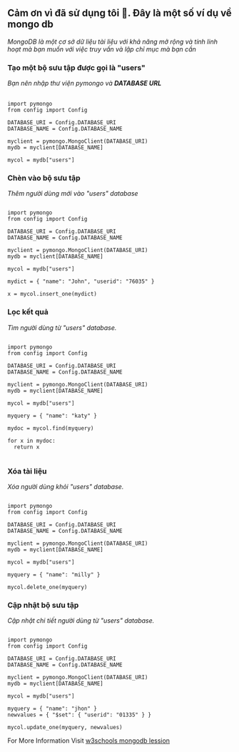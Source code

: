 <h2>Cảm ơn vì đã sử dụng tôi 💖. Đây là một số ví dụ về mongo db</h2>

<em>MongoDB là một cơ sở dữ liệu tài liệu với khả năng mở rộng và tính linh hoạt mà bạn muốn với việc truy vấn và lập chỉ mục mà bạn cần</em>

<h3>Tạo một bộ sưu tập được gọi là "users"</h3>
<em>Bạn nên nhập thư viện pymongo và <strong>DATABASE URL</strong></em>
<br><br>

```
import pymongo
from config import Config 

DATABASE_URI = Config.DATABASE_URI
DATABASE_NAME = Config.DATABASE_NAME

myclient = pymongo.MongoClient(DATABASE_URI)
mydb = myclient[DATABASE_NAME]

mycol = mydb["users"]

```

<h3>Chèn vào bộ sưu tập</h3>
<em>Thêm người dùng mới vào "users" database</em>

```

import pymongo
from config import Config 

DATABASE_URI = Config.DATABASE_URI
DATABASE_NAME = Config.DATABASE_NAME

myclient = pymongo.MongoClient(DATABASE_URI)
mydb = myclient[DATABASE_NAME]

mycol = mydb["users"]

mydict = { "name": "John", "userid": "76035" }

x = mycol.insert_one(mydict)

```

<h3>Lọc kết quả</h3>
<em>Tìm người dùng từ "users" database.</em>

```

import pymongo
from config import Config 

DATABASE_URI = Config.DATABASE_URI
DATABASE_NAME = Config.DATABASE_NAME

myclient = pymongo.MongoClient(DATABASE_URI)
mydb = myclient[DATABASE_NAME]

mycol = mydb["users"]

myquery = { "name": "katy" }

mydoc = mycol.find(myquery)

for x in mydoc:
  return x
  
```

<h3>Xóa tài liệu</h3>
<em>Xóa người dùng khỏi "users" database.</em>

```

import pymongo
from config import Config 

DATABASE_URI = Config.DATABASE_URI
DATABASE_NAME = Config.DATABASE_NAME

myclient = pymongo.MongoClient(DATABASE_URI)
mydb = myclient[DATABASE_NAME]

mycol = mydb["users"]

myquery = { "name": "milly" }

mycol.delete_one(myquery) 

```

<h3>Cập nhật bộ sưu tập</h3>
<em>Cập nhật chi tiết người dùng từ "users" database.</em>

```

import pymongo
from config import Config 

DATABASE_URI = Config.DATABASE_URI
DATABASE_NAME = Config.DATABASE_NAME

myclient = pymongo.MongoClient(DATABASE_URI)
mydb = myclient[DATABASE_NAME]

mycol = mydb["users"]

myquery = { "name": "jhon" }
newvalues = { "$set": { "userid": "01335" } }

mycol.update_one(myquery, newvalues)

```

<p>For More Information Visit <a href="https://www.w3schools.com/python/python_mongodb_getstarted.asp">w3schools mongodb lession</a>
